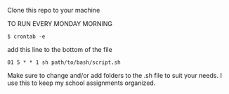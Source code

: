 Clone this repo to your machine

TO RUN EVERY MONDAY MORNING

    $ crontab -e

add this line to the bottom of the file

    01 5 * * 1 sh path/to/bash/script.sh
    

Make sure to change and/or add folders to the .sh file to suit your needs. I use this to keep my school assignments organized.
